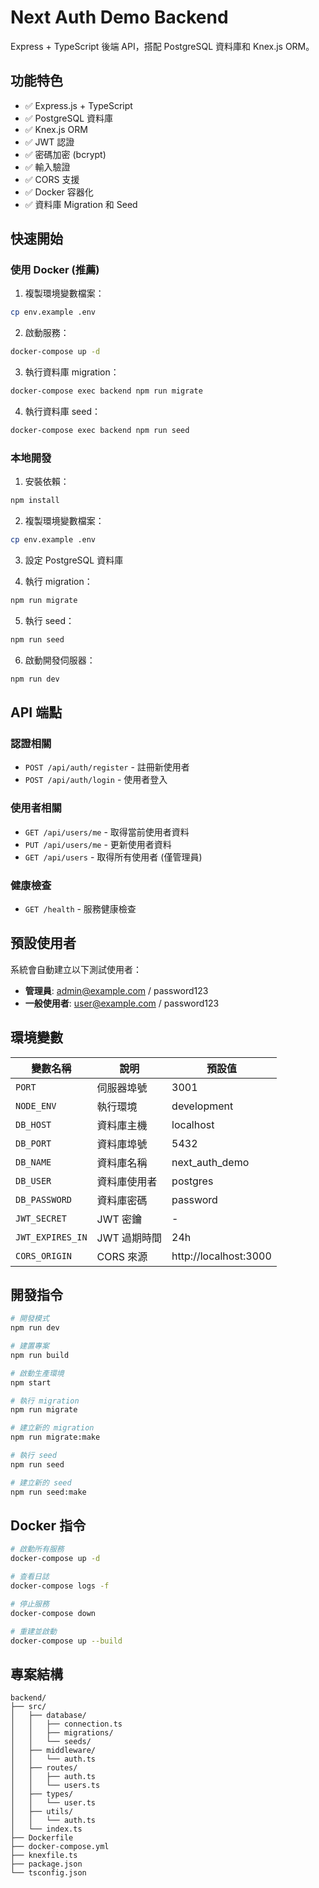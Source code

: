 # Next Auth Demo Backend

Express + TypeScript 後端 API，搭配 PostgreSQL 資料庫和 Knex.js ORM。

## 功能特色

- ✅ Express.js + TypeScript
- ✅ PostgreSQL 資料庫
- ✅ Knex.js ORM
- ✅ JWT 認證
- ✅ 密碼加密 (bcrypt)
- ✅ 輸入驗證
- ✅ CORS 支援
- ✅ Docker 容器化
- ✅ 資料庫 Migration 和 Seed

## 快速開始

### 使用 Docker (推薦)

1. 複製環境變數檔案：
```bash
cp env.example .env
```

2. 啟動服務：
```bash
docker-compose up -d
```

3. 執行資料庫 migration：
```bash
docker-compose exec backend npm run migrate
```

4. 執行資料庫 seed：
```bash
docker-compose exec backend npm run seed
```

### 本地開發

1. 安裝依賴：
```bash
npm install
```

2. 複製環境變數檔案：
```bash
cp env.example .env
```

3. 設定 PostgreSQL 資料庫

4. 執行 migration：
```bash
npm run migrate
```

5. 執行 seed：
```bash
npm run seed
```

6. 啟動開發伺服器：
```bash
npm run dev
```

## API 端點

### 認證相關

- `POST /api/auth/register` - 註冊新使用者
- `POST /api/auth/login` - 使用者登入

### 使用者相關

- `GET /api/users/me` - 取得當前使用者資料
- `PUT /api/users/me` - 更新使用者資料
- `GET /api/users` - 取得所有使用者 (僅管理員)

### 健康檢查

- `GET /health` - 服務健康檢查

## 預設使用者

系統會自動建立以下測試使用者：

- **管理員**: admin@example.com / password123
- **一般使用者**: user@example.com / password123

## 環境變數

| 變數名稱 | 說明 | 預設值 |
|---------|------|--------|
| `PORT` | 伺服器埠號 | 3001 |
| `NODE_ENV` | 執行環境 | development |
| `DB_HOST` | 資料庫主機 | localhost |
| `DB_PORT` | 資料庫埠號 | 5432 |
| `DB_NAME` | 資料庫名稱 | next_auth_demo |
| `DB_USER` | 資料庫使用者 | postgres |
| `DB_PASSWORD` | 資料庫密碼 | password |
| `JWT_SECRET` | JWT 密鑰 | - |
| `JWT_EXPIRES_IN` | JWT 過期時間 | 24h |
| `CORS_ORIGIN` | CORS 來源 | http://localhost:3000 |

## 開發指令

```bash
# 開發模式
npm run dev

# 建置專案
npm run build

# 啟動生產環境
npm start

# 執行 migration
npm run migrate

# 建立新的 migration
npm run migrate:make

# 執行 seed
npm run seed

# 建立新的 seed
npm run seed:make
```

## Docker 指令

```bash
# 啟動所有服務
docker-compose up -d

# 查看日誌
docker-compose logs -f

# 停止服務
docker-compose down

# 重建並啟動
docker-compose up --build
```

## 專案結構

```
backend/
├── src/
│   ├── database/
│   │   ├── connection.ts
│   │   ├── migrations/
│   │   └── seeds/
│   ├── middleware/
│   │   └── auth.ts
│   ├── routes/
│   │   ├── auth.ts
│   │   └── users.ts
│   ├── types/
│   │   └── user.ts
│   ├── utils/
│   │   └── auth.ts
│   └── index.ts
├── Dockerfile
├── docker-compose.yml
├── knexfile.ts
├── package.json
└── tsconfig.json
``` 